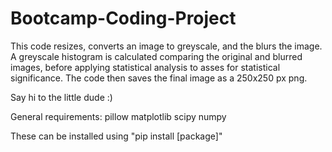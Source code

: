 # Bootcamp-Coding-Project
This code resizes, converts an image to greyscale, and the blurs the image. A greyscale histogram is calculated comparing the original and blurred images, before applying statistical analysis to asses for statistical significance. The code then saves the final image as a 250x250 px png. 

Say hi to the little dude :)

General requirements:
pillow
matplotlib
scipy
numpy

These can be installed using "pip install [package]"
